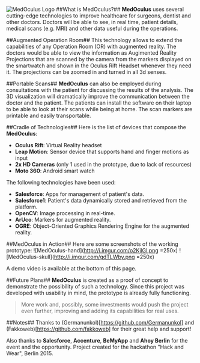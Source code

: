 ![MedOculus Logo](http://i.imgur.com/O7JMIVX.jpg)
##What is MedOculus?##
**MedOculus** uses several cutting-edge technologies to improve healthcare for surgeons, dentist and other doctors.
Doctors will be able to see, in real time, patient details, medical scans (e.g. MRI) and other data useful during the operations.

##Augmented Operation Room##
This technology allows to extend the capabilities of any Operation Room (OR) with augmented reality.
The doctors would be able to view the information as Augimented Reality Projections that are scanned by the camera from the markers displayed on the smartwatch and shown in the Oculus Rift Headset whenever they need it.
The projections can be zoomed in and turned in all 3d senses.

##Portable Scans##
**MedOculus** can also be employed during consultations with the patient for discussing the results of the analysis. The 3D visualization will dramatically improve the communication between the doctor and the patient.
The patients can install the software on their laptop to be able to look at their scans while being at home. The scan markers are printable and easily transportable.

##Cradle of Technologies##
Here is the list of devices that compose the **MedOculus**:
- **Oculus Rift**: Virtual Reality headset
- **Leap Motion**: Sensor device that supports hand and finger motions as input
- **2x HD Cameras** (only 1 used in the prototype, due to lack of resources)
- **Moto 360**: Android smart watch

The following technologies have been used:
- **Salesforce**: Apps for management of patient's data.
- **Salesforce1**: Patient's data dynamically stored and retrieved from the platform.
- **OpenCV**: Image processing in real-time.
- **ArUco**: Markers for augmented reality.
- **OGRE**: Object-Oriented Graphics Rendering Engine for the augmented reality.

##MedOculus in Action##
Here are some screenshots of the working prototype:
![MedOculus-hand](http://i.imgur.com/o2KjlGl.png =250x)
![MedOculus-skull](http://i.imgur.com/gdTLWby.png =250x)

A demo video is available at the bottom of this page.

##Future Plans##
**MedOculus** is created as a proof of concept to demonstrate the possibility of such a technology.
Since this project was developed with usability in mind, the prototype is already fully functioning.

> More work and, possibly, some investments would push the project even further, improving and adding its capabilities for real uses.

##Notes##
Thanks to (Germanunkol)[https://github.com/Germanunkol] and (Fakkoweb)[https://github.com/fakkoweb] for their great help and support!

Also thanks to **Salesforce**, **Accenture**, **BeMyApp** and **Ahoy Berlin** for the event and the opportunity.
Project created for the hackathon "Hack and Wear", Berlin 2015.
